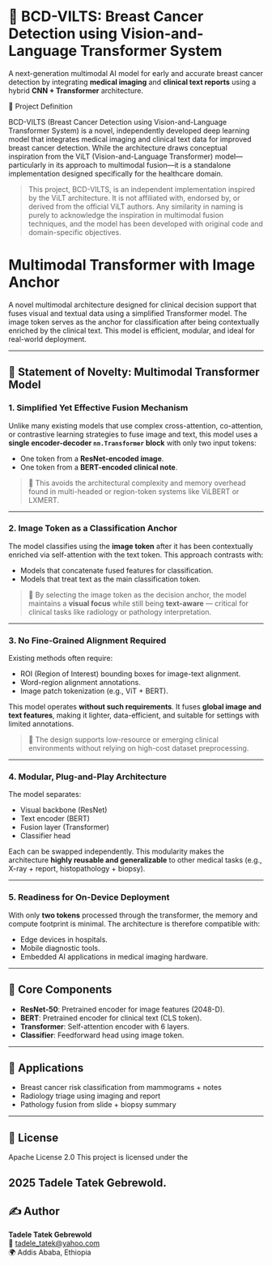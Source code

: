 
# 🧠 BCD-VILTS: Breast Cancer Detection using Vision-and-Language Transformer System

A next-generation multimodal AI model for early and accurate breast cancer detection by integrating **medical imaging** and **clinical text reports** using a hybrid **CNN + Transformer** architecture.

📘 Project Definition

BCD-VILTS (Breast Cancer Detection using Vision-and-Language Transformer System) is a novel, independently developed deep learning model that integrates medical imaging and clinical text data for improved breast cancer detection. While the architecture draws conceptual inspiration from the ViLT (Vision-and-Language Transformer) model—particularly in its approach to multimodal fusion—it is a standalone implementation designed specifically for the healthcare domain.

> This project, BCD-VILTS, is an independent implementation inspired by the ViLT architecture. It is not affiliated with, endorsed by, or derived from the official ViLT authors. Any similarity in naming is purely to acknowledge the inspiration in multimodal fusion techniques, and the model has been developed with original code and domain-specific objectives.

# Multimodal Transformer with Image Anchor

A novel multimodal architecture designed for clinical decision support that fuses visual and textual data using a simplified Transformer model. The image token serves as the anchor for classification after being contextually enriched by the clinical text. This model is efficient, modular, and ideal for real-world deployment.

---

## 🚀 Statement of Novelty: Multimodal Transformer Model

### 1. Simplified Yet Effective Fusion Mechanism
Unlike many existing models that use complex cross-attention, co-attention, or contrastive learning strategies to fuse image and text, this model uses a **single encoder-decoder `nn.Transformer` block** with only two input tokens:

- One token from a **ResNet-encoded image**.
- One token from a **BERT-encoded clinical note**.

> 🔑 This avoids the architectural complexity and memory overhead found in multi-headed or region-token systems like ViLBERT or LXMERT.

---

### 2. Image Token as a Classification Anchor
The model classifies using the **image token** after it has been contextually enriched via self-attention with the text token. This approach contrasts with:

- Models that concatenate fused features for classification.
- Models that treat text as the main classification token.

> 🔑 By selecting the image token as the decision anchor, the model maintains a **visual focus** while still being **text-aware** — critical for clinical tasks like radiology or pathology interpretation.

---

### 3. No Fine-Grained Alignment Required
Existing methods often require:
- ROI (Region of Interest) bounding boxes for image-text alignment.
- Word-region alignment annotations.
- Image patch tokenization (e.g., ViT + BERT).

This model operates **without such requirements**. It fuses **global image and text features**, making it lighter, data-efficient, and suitable for settings with limited annotations.

> 🔑 The design supports low-resource or emerging clinical environments without relying on high-cost dataset preprocessing.

---

### 4. Modular, Plug-and-Play Architecture
The model separates:
- Visual backbone (ResNet)
- Text encoder (BERT)
- Fusion layer (Transformer)
- Classifier head

Each can be swapped independently. This modularity makes the architecture **highly reusable and generalizable** to other medical tasks (e.g., X-ray + report, histopathology + biopsy).

---

### 5. Readiness for On-Device Deployment
With only **two tokens** processed through the transformer, the memory and compute footprint is minimal. The architecture is therefore compatible with:

- Edge devices in hospitals.
- Mobile diagnostic tools.
- Embedded AI applications in medical imaging hardware.

---

## 🧱 Core Components

- **ResNet-50**: Pretrained encoder for image features (2048-D).
- **BERT**: Pretrained encoder for clinical text (CLS token).
- **Transformer**: Self-attention encoder with 6 layers.
- **Classifier**: Feedforward head using image token.

---

## 🧠 Applications

- Breast cancer risk classification from mammograms + notes
- Radiology triage using imaging and report
- Pathology fusion from slide + biopsy summary

---

## 📜 License
Apache License 2.0
This project is licensed under the 

2025 Tadele Tatek Gebrewold.
---

## ✍️ Author
**Tadele Tatek Gebrewold**  
📧 tadele_tatek@yahoo.com  
🌍 Addis Ababa, Ethiopia
